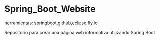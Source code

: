 # Spring_Boot_Website

herramientas: springboot,github,eclipse,fly.io

Repositorio para crear una página web informativa utilizando Spring Boot
